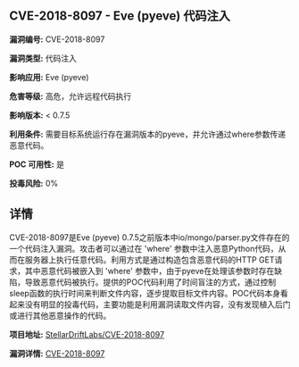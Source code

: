 ## CVE-2018-8097 - Eve (pyeve) 代码注入

**漏洞编号:** CVE-2018-8097

**漏洞类型:** 代码注入

**影响应用:** Eve (pyeve)

**危害等级:** 高危，允许远程代码执行

**影响版本:** < 0.7.5

**利用条件:** 需要目标系统运行存在漏洞版本的pyeve，并允许通过where参数传递恶意代码。

**POC 可用性:** 是

**投毒风险:** 0%

## 详情

CVE-2018-8097是Eve (pyeve) 0.7.5之前版本中io/mongo/parser.py文件存在的一个代码注入漏洞。攻击者可以通过在 'where' 参数中注入恶意Python代码，从而在服务器上执行任意代码。利用方式是通过构造包含恶意代码的HTTP GET请求，其中恶意代码被嵌入到 'where' 参数中，由于pyeve在处理该参数时存在缺陷，导致恶意代码被执行。提供的POC代码利用了时间盲注的方式，通过控制sleep函数的执行时间来判断文件内容，逐步提取目标文件内容。POC代码本身看起来没有明显的投毒代码，主要功能是利用漏洞读取文件内容，没有发现植入后门或进行其他恶意操作的代码。

**项目地址:** [StellarDriftLabs/CVE-2018-8097](https://github.com/StellarDriftLabs/CVE-2018-8097)

**漏洞详情:** [CVE-2018-8097](https://nvd.nist.gov/vuln/detail/CVE-2018-8097)